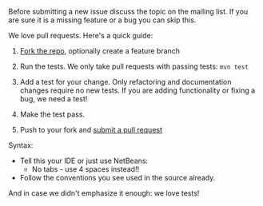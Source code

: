 Before submitting a new issue discuss the topic on the mailing list. If you are sure
it is a missing feature or a bug you can skip this.

We love pull requests. Here's a quick guide:

1. [Fork the repo](https://help.github.com/articles/fork-a-repo), optionally create a feature branch

2. Run the tests. We only take pull requests with passing tests: `mvn test`

3. Add a test for your change. Only refactoring and documentation changes
require no new tests. If you are adding functionality or fixing a bug, we need
a test!

4. Make the test pass.

5. Push to your fork and [submit a pull request](https://help.github.com/articles/using-pull-requests)


Syntax:

* Tell this your IDE or just use NetBeans:
    * No tabs - use 4 spaces instead!!
* Follow the conventions you see used in the source already.

And in case we didn't emphasize it enough: we love tests!

